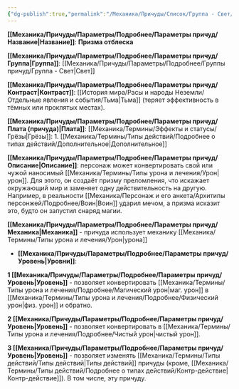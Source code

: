 ```yaml
---
{"dg-publish":true,"permalink":"/Механика/Причуды/Список/Группа - Свет/Призма отблеска/","noteIcon":"","created":"2025-08-21T13:47:46.492+03:00","updated":"2025-09-06T11:30:21.258+03:00"}
---
```




**[[Механика/Причуды/Параметры/Подробнее/Параметры причуд/Название\|Название]]**: **Призма отблеска**

**[[Механика/Причуды/Параметры/Подробнее/Параметры причуд/Группа\|Группа]]**: [[Механика/Причуды/Параметры/Подробнее/Группы причуд/Группа - Свет\|Свет]] 

**[[Механика/Причуды/Параметры/Подробнее/Параметры причуд/Контраст\|Контраст]]**: [[История мира/Расы и народы Неземли/Отдельные явления и события/Тьма\|Тьма]] (теряет эффективность в тёмных или проклятых местах).

**[[Механика/Причуды/Параметры/Подробнее/Параметры причуд/Плата (причуда)\|Плата]]**: [[Механика/Термины/Эффекты и статусы/Грёзы\|Грёзы]]: 1. [[Механика/Термины/Типы действий/Подробнее о типах действий/Дополнительное\|Дополнительное]]

**[[Механика/Причуды/Параметры/Подробнее/Параметры причуд/Описание\|Описание]]**: персонаж может конвертировать свой или чужой наносимый [[Механика/Термины/Типы урона и лечения/Урон\|урон]]. Для этого, он создаёт призму преломления, что искажает окружающий мир и заменяет одну действительность на другую. Например, в реальности [[Механика/Персонаж и его анкета/Архитипы персонжей/Подробнее/Воин\|Воин]] ударил мечом, а призма исказит это, будто он запустил снаряд магии. 

**[[Механика/Причуды/Параметры/Подробнее/Параметры причуд/Механика\|Механика]]** - причуда использует механику [[Механика/Термины/Типы урона и лечения/Урон\|урона]]


- **[[Механика/Причуды/Параметры/Подробнее/Параметры причуд/Уровень\|Уровни]]**:

**1 [[Механика/Причуды/Параметры/Подробнее/Параметры причуд/Уровень\|Уровень]]** - позволяет конвертировать [[Механика/Термины/Типы урона и лечения/Подробнее/Магический урон\|маг. урон]] в [[Механика/Термины/Типы урона и лечения/Подробнее/Физический урон\|физ. урон]] и обратно.

**2 [[Механика/Причуды/Параметры/Подробнее/Параметры причуд/Уровень\|Уровень]]** - позволяет конвертировать в [[Механика/Термины/Типы урона и лечения/Подробнее/Чистый урон\|чистый урон]].

**3 [[Механика/Причуды/Параметры/Подробнее/Параметры причуд/Уровень\|Уровень]]** - позволяет изменять [[Механика/Термины/Типы действий/Типы действий\|Типы действий]] причуды (кроме, [[Механика/Термины/Типы действий/Подробнее о типах действий/Контр-действие\|Контр-действие]]). В том числе, эту причуду. 